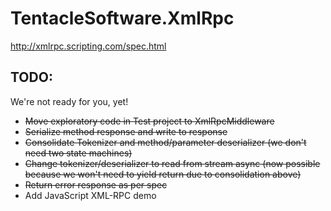 # TentacleSoftware.XmlRpc

http://xmlrpc.scripting.com/spec.html

## TODO:

We're not ready for you, yet!

- ~~Move exploratory code in Test project to XmlRpcMiddleware~~
- ~~Serialize method response and write to response~~
- ~~Consolidate Tokenizer and method/parameter deserializer (we don't need two state machines)~~
- ~~Change tokenizer/deserializer to read from stream async (now possible because we won't need to yield return due to consolidation above)~~
- ~~Return error response as per spec~~
- Add JavaScript XML-RPC demo